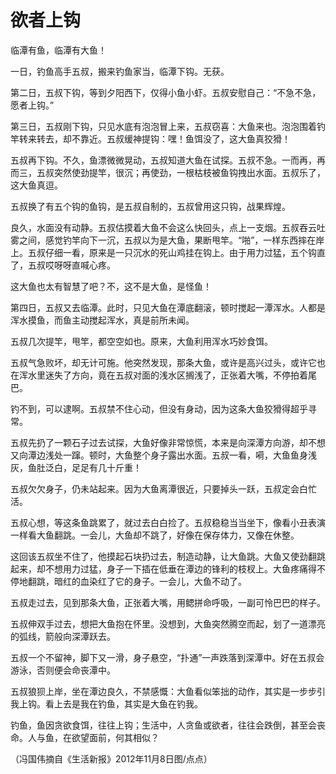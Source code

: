 # 欲者上钩

临潭有鱼，临潭有大鱼！

一日，钓鱼高手五叔，搬来钓鱼家当，临潭下钩。无获。

第二日，五叔下钩，等到夕阳西下，仅得小鱼小虾。五叔安慰自己：“不急不急，愿者上钩。”

第三日，五叔刚下钩，只见水底有泡泡冒上来，五叔窃喜：大鱼来也。泡泡围着钓竿转来转去，却不靠近。五叔缓神提钩：嘿！鱼饵没了，这大鱼真狡猾！

五叔再下钩。不久，鱼漂微微晃动，五叔知道大鱼在试探。五叔不急。一而再，再而三，五叔突然使劲提竿，很沉；再使劲，一根枯枝被鱼钩拽出水面。五叔乐了，这大鱼真逗。

五叔换了有五个钩的鱼钩，是五叔自制的，五叔曾用这只钩，战果辉煌。

良久，水面没有动静。五叔估摸着大鱼不会这么快回头，点上一支烟。五叔吞云吐雾之间，感觉钓竿向下一沉，五叔以为是大鱼，果断甩竿。“啪”，一样东西摔在岸上。五叔仔细一看，原来是一只沉水的死山鸡挂在钩上。由于用力过猛，五个钩直了，五叔哎呀呀直喊心疼。

这大鱼也太有智慧了吧？不，这不是大鱼，是怪鱼！

第四日，五叔又去临潭。此时，只见大鱼在潭底翻滚，顿时搅起一潭浑水。人都是浑水摸鱼，而鱼主动搅起浑水，真是前所未闻。

五叔几次提竿，甩竿，都空空如也。原来，大鱼利用浑水巧妙食饵。

五叔气急败坏，却无计可施。他突然发现，那条大鱼，或许是高兴过头，或许它也在浑水里迷失了方向，竟在五叔对面的浅水区搁浅了，正张着大嘴，不停拍着尾巴。

钓不到，可以逮啊。五叔禁不住心动，但没有身动，因为这条大鱼狡猾得超乎寻常。

五叔先扔了一颗石子过去试探，大鱼好像非常惊慌，本来是向深潭方向游，却不想又向潭边浅处一蹿。顿时，大鱼整个身子露出水面。五叔一看，嗬，大鱼鱼身浅灰，鱼肚泛白，足足有几十斤重！

五叔欠欠身子，仍未站起来。因为大鱼离潭很近，只要掉头一跃，五叔定会白忙活。

五叔心想，等这条鱼跳累了，就过去白白捡了。五叔稳稳当当坐下，像看小丑表演一样看大鱼翻跳。一会儿，大鱼却不跳了，好像在保存体力，又像在休整。

这回该五叔坐不住了，他摸起石块扔过去，制造动静，让大鱼跳。大鱼又使劲翻跳起来，却不想用力过猛，身子一下插在低垂在潭边的锋利的枝杈上。大鱼疼痛得不停地翻跳，暗红的血染红了它的身子。一会儿，大鱼不动了。

五叔走过去，见到那条大鱼，正张着大嘴，用鳃拼命呼吸，一副可怜巴巴的样子。

五叔伸双手过去，想把大鱼抱在怀里。没想到，大鱼突然腾空而起，划了一道漂亮的弧线，箭般向深潭跃去。

五叔一个不留神，脚下又一滑，身子悬空，“扑通”一声跌落到深潭中。好在五叔会游泳，否则便会命丧潭中。

五叔狼狈上岸，坐在潭边良久，不禁感慨：大鱼看似笨拙的动作，其实是一步步引我上钩。看上去是我在钓鱼，其实是大鱼在钓我。

钓鱼，鱼因贪欲食饵，往往上钩；生活中，人贪鱼或欲者，往往会跌倒，甚至会丧命。人与鱼，在欲望面前，何其相似？

（冯国伟摘自《生活新报》2012年11月8日图/点点）